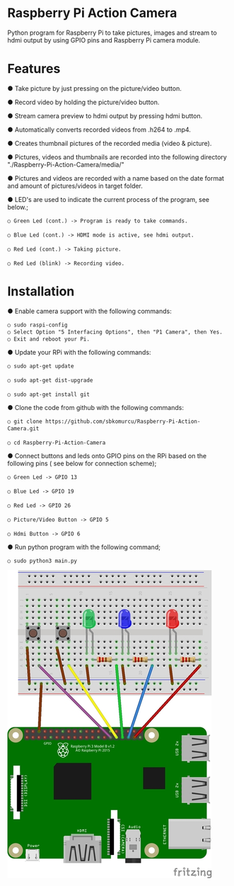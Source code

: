 # Raspberry Pi Action Camera
Python program for Raspberry Pi to take pictures, images and stream to hdmi output by using GPIO pins and Raspberry Pi camera module. 


# Features
● Take picture by just pressing on the picture/video button.

● Record video by holding the picture/video button.

● Stream camera preview to hdmi output by pressing hdmi button.

● Automatically converts recorded videos from .h264 to .mp4.

● Creates thumbnail pictures of the recorded media (video & picture). 

● Pictures, videos and thumbnails are recorded into the following directory "./Raspberry-Pi-Action-Camera/media/"

● Pictures and videos are recorded with a name based on the date format and amount of pictures/videos in target folder. 

● LED's are used to indicate the current process of the program, see below.;

    ○ Green Led (cont.) -> Program is ready to take commands.

    ○ Blue Led (cont.) -> HDMI mode is active, see hdmi output.

    ○ Red Led (cont.) -> Taking picture.

    ○ Red Led (blink) -> Recording video.



# Installation

● Enable camera support with the following commands:

    ○ sudo raspi-config 
    ○ Select Option "5 Interfacing Options", then "P1 Camera", then Yes.
    ○ Exit and reboot your Pi.

● Update your RPi with the following commands:

    ○ sudo apt-get update

    ○ sudo apt-get dist-upgrade

    ○ sudo apt-get install git

● Clone the code from github with the following commands: 

    ○ git clone https://github.com/sbkomurcu/Raspberry-Pi-Action-Camera.git

    ○ cd Raspberry-Pi-Action-Camera

● Connect buttons and leds onto GPIO pins on the RPi based on the following pins ( see below for connection scheme);

    ○ Green Led -> GPIO 13

    ○ Blue Led -> GPIO 19

    ○ Red Led -> GPIO 26

    ○ Picture/Video Button -> GPIO 5

    ○ Hdmi Button -> GPIO 6


● Run python program with the following command;

    ○ sudo python3 main.py

     
 ![alt text](https://github.com/sbkomurcu/Raspberry-Pi-Action-Camera/blob/master/scheme.jpg?raw=true)













